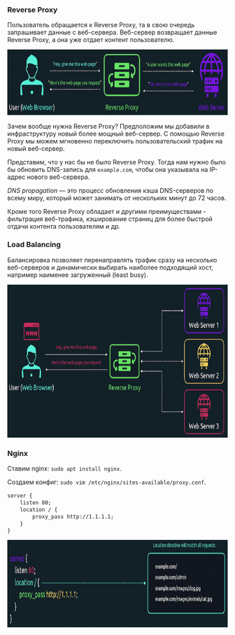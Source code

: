 ### Reverse Proxy

Пользователь обращается к Reverse Proxy, та в свою очередь запрашивает данные с веб-сервера. Веб-сервер возвращает данные Reverse Proxy, а она уже отдает контент пользователю.

<img src="image.png" width="700" height="150"><br>

Зачем вообще нужна Reverse Proxy? Предположим мы добавили в инфраструктуру новый более мощный веб-сервер. С помощью Reverse Proxy мы можем мгновенно переключить пользовательский трафик на новый веб-сервер.

Представим, что у нас бы не было Reverse Proxy. Тогда нам нужно было бы обновить DNS-запись для `example.com`, чтобы она указывала на IP-адрес нового веб-сервера.

*DNS propagation* — это процесс обновления кэша DNS-серверов по всему миру, который может занимать от нескольких минут до 72 часов.

Кроме того Reverse Proxy обладает и другими преимуществами - фильтрация веб-трафика, кэширование страниц для более быстрой отдачи контента пользователям и др.

### Load Balancing

Балансировка позволяет перенаправлять трафик сразу на несколько веб-серверов и динамически выбирать наиболее подходящий хост, например наименее загруженный (least busy).

<img src="image-1.png" width="700" height="350"><br>

### Nginx

Ставим nginx: `sudo apt install nginx`.

Создаем конфиг: `sudo vim /etc/nginx/sites-available/proxy.conf`.

```
server {
    listen 80;
    location / {
        proxy_pass http://1.1.1.1;
    }
}
```

<img src="image-2.png" width="700" height="200"><br>